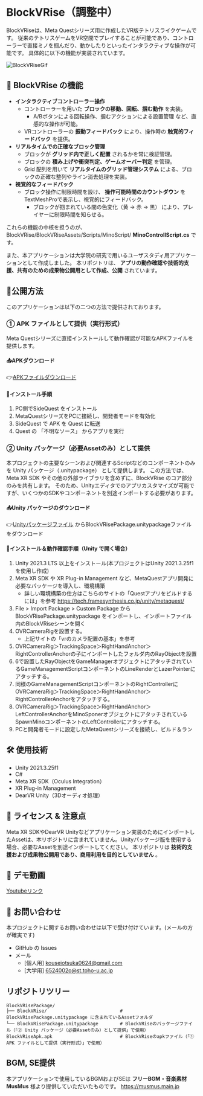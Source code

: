 # BlockVRise（調整中）
BlockVRiseは、Meta Questシリーズ用に作成したVR版テトリスライクゲームです。
従来のテトリスゲームをVR空間でプレイすることが可能であり、コントローラーで直接ミノを掴んだり、動かしたりといったインタラクティブな操作が可能です。
具体的に以下の機能が実装されています。

![BlockVRiseGif](https://github.com/user-attachments/assets/5e5246ad-4f44-4c75-9876-21acab235ddf)

## 🎯 BlockVRise の機能
- **インタラクティブコントローラー操作**
  - コントローラーを用いた **ブロックの移動、回転、掴む動作** を実装。
    - A/Bボタンによる回転操作、掴むアクションによる設置管理 など、直感的な操作が可能。
  - VRコントローラーの **振動フィードバック** により、操作時の **触覚的フィードバック** を提供。
- **リアルタイムでの正確なブロック管理**
  - ブロックが **グリッド内で正しく配置** されるかを常に検証管理。
  - ブロックの **積み上げや衝突判定、ゲームオーバー判定** を管理。
  - Grid 配列を用いて **リアルタイムのグリッド管理システム** による、ブロックの正確な整列やライン消去処理を実装。
- **視覚的なフィードバック**
  - ブロック操作に制限時間を設け、 **操作可能時間のカウントダウン** をTextMeshProで表示し、視覚的にフィードバック。
    - ブロックが掴まれている間の色変化（黄 → 赤 → 黒） により、プレイヤーに制限時間を知らせる。
  
これらの機能の中核を担うのが、BlockVRise/BlockVRiseAssets/Scripts/MinoScript/ **MinoControllScript.cs** です。

また、本アプリケーションは大学院の研究で用いるユーザスタディ用アプリケーションとして作成しました。
本リポジトリは、 **アプリの動作確認や技術的支援、共有のための成果物公開用として作成、公開** されています。

## 🚀公開方法
このアプリケーションは以下の二つの方法で提供されております。

### ① APK ファイルとして提供（実行形式）
Meta Questシリーズに直接インストールして動作確認が可能なAPKファイルを提供します。
#### 📥APKダウンロード
👉[APKファイルダウンロード](https://drive.google.com/file/d/12nlYZyTU77DEyzbyYt3QKizTHL6avole/view?usp=drive_link)
#### 📌インストール手順
1. PC側でSideQuest をインストール
2. MetaQuestシリーズをPCに接続し、開発者モードを有効化
3. SideQuest で APK を Quest に転送
4. Quest の 「不明なソース」 からアプリを実行

### ② Unity パッケージ（必要Assetのみ）として提供
本プロジェクトの主要なシーンおよび関連するScriptなどのコンポーネントのみを Unity パッケージ（.unitypackage） として提供します。
この方法では、Meta XR SDK やその他の外部ライブラリを含めずに、BlockVRise のコア部分のみを共有します。
そのため、Unityエディタでのアプリカスタマイズが可能ですが、いくつかのSDKやコンポーネントを別途インポートする必要があります。

#### 📥Unity パッケージのダウンロード
👉[Unityパッケージファイル](https://github.com/KouseiOtsuka0624/BlockVRise/tree/master/BlockVRisePackage)
からBlockVRisePackage.unitypackageファイルをダウンロード
#### 📌インストール＆動作確認手順（Unity で開く場合）
1. Unity 2021.3 LTS 以上をインストール(本プロジェクトはUnity 2021.3.25f1を使用し作成)
2. Meta XR SDK や XR Plug-in Management など、MetaQuestアプリ開発に必要なパッケージを導入し、環境構築
   - 詳しい環境構築の仕方はこちらのサイトの「Questアプリをビルドするには」を参考 https://tech.framesynthesis.co.jp/unity/metaquest/
4. File > Import Package > Custom Package から BlockVRisePackage.unitypackage をインポートし、インポートファイル内のBlockVRiseシーンを開く
5. OVRCameraRigを設置する。
   - 上記サイトの「vrのカメラ配置の基本」を参考
6. OVRCameraRig＞TrackingSpace＞RightHandAnchor＞RightControllerAnchorの子にインポートしたフォルダ内のRayObjectを設置
7. 6で設置したRayObjectをGameManagerオブジェクトにアタッチされているGameManagementScriptコンポーネントのLineRenderとLazerPointerにアタッチする。
8. 同様のGameManagementScriptコンポーネントのRightControllerにOVRCameraRig＞TrackingSpace＞RightHandAnchor＞RightControllerAnchorをアタッチする。
9. OVRCameraRig＞TrackingSpace＞RightHandAnchor＞LeftControllerAnchorをMinoSponerオブジェクトにアタッチされているSpawnMinoコンポーネントのLeftControllerにアタッチする。
10. PCと開発者モードに設定したMetaQuestシリーズを接続し、ビルド＆ラン

## 🛠 使用技術
- Unity 2021.3.25f1
- C#
- Meta XR SDK（Oculus Integration）
- XR Plug-in Management
- DearVR Unity（3Dオーディオ処理）

## 📜 ライセンス & 注意点
Meta XR SDKやDearVR Unityなどアプリケーション実装のためにインポートしたAssetは、本リポジトリに含まれていません。Unityパッケージ版を使用する場合、必要なAssetを別途インポートしてください。
本リポジトリは **技術的支援および成果物公開用であり、商用利用を目的としていません** 。

## 🎥 デモ動画
[Youtubeリンク
](https://youtu.be/d81Epoe6ncE)
## 📩 お問い合わせ
本プロジェクトに関するお問い合わせは以下で受け付けています。(メールの方が確実です)
- GitHub の Issues
- メール
  - [個人用] kouseiotsuka0624@gmail.com
  - [大学用] 6524002o@st.toho-u.ac.jp
 
## リポジトリツリー
    BlockVRisePackage/
    ├── BlockVRise/                           # BlockVRisePackage.unitypackage に含まれているAssetフォルダ
    └── BlockVRisePackage.unitypackage        # BlockVRiseのパッケージファイル（「② Unity パッケージ（必要Assetのみ）として提供」で使用）
    BlockVRiseApk.apk                         # BlockVRiseのapkファイル（「① APK ファイルとして提供（実行形式）」で使用）



## BGM, SE提供
本アプリケーションで使用しているBGMおよびSEは **フリーBGM・音楽素材MusMus** 様より提供していただいたものです。
https://musmus.main.jp
